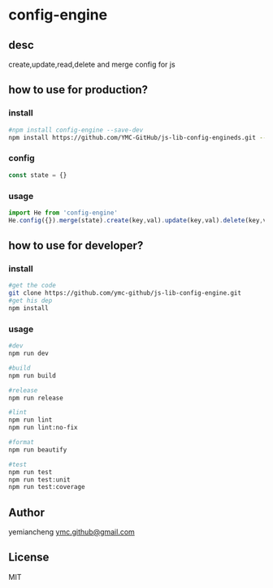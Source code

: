 # config-engine

## desc

create,update,read,delete and merge config for js


## how to use for production?
### install

```sh
#npm install config-engine --save-dev
npm install https://github.com/YMC-GitHub/js-lib-config-engineds.git --save-dev
```

### config

```js
const state = {}
```

### usage

```js
import He from 'config-engine'
He.config({}).merge(state).create(key,val).update(key,val).delete(key,val).read(key)
```

## how to use for developer?

### install

```sh
#get the code
git clone https://github.com/ymc-github/js-lib-config-engine.git
#get his dep
npm install
```

### usage

```sh
#dev
npm run dev

#build
npm run build

#release
npm run release

#lint
npm run lint
npm run lint:no-fix

#format
npm run beautify

#test
npm run test
npm run test:unit
npm run test:coverage
```


## Author

yemiancheng <ymc.github@gmail.com>

## License

MIT

